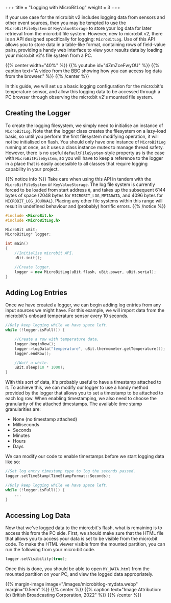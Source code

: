 +++
title = "Logging with MicroBitLog"
weight = 3
+++

If your use case for the micro:bit v2 includes logging data from sensors and other event sources, then you may be tempted to use the `MicroBitFileSystem` or `KeyValueStorage` to store your log data for later retrieval from the micro:bit file system. However, new to micro:bit v2, there is an API designed specifically for logging: `MicroBitLog`. Use of this API allows you to store data in a table-like format, containing rows of field-value pairs, providing a handy web interface to view your results data by loading your micro:bit v2's file system from a PC.

{{% center width="40%" %}}
{{% youtube id="4ZmZceFwyOU" %}}
{{% caption text="A video from the BBC showing how you can access log data from the browser." %}}
{{% /center %}}

In this guide, we will set up a basic logging configuration for the micro:bit's temperature sensor, and allow this logging data to be accessed through a PC browser through observing the micro:bit v2's mounted file system.

## Creating the Logger
To create the logging filesystem, we simply need to initialise an instance of `MicroBitLog`. Note that the logger class creates the filesystem on a lazy-load basis, so until you perform the first filesystem modifying operation, it will not be initialised on flash. You should only have one instance of `MicroBitLog` running at once, as it uses a class instance mutex to manage thread safety. However, there is no useful `defaultFileSystem`-style property as is the case with `MicroBitFileSystem`, so you will have to keep a reference to the logger in a place that is easily accessible to all classes that require logging capability in your project.

{{% notice info %}}
Take care when using this API in tandem with the `MicroBitFileSystem` or `KeyValueStorage`. The log file system is currently forced to be loaded from start address `0`, and takes up the subsequent 6144 bytes of space (2048 bytes for `MICROBIT_LOG_METADATA`, and 4096 bytes for `MICROBIT_LOG_JOURNAL`). Placing any other file systems within this range will result in undefined behaviour and (probably) horrific errors.
{{% /notice %}}

```cpp
#include <MicroBit.h>
#include <MicroBitLog.h>

MicroBit uBit;
MicroBitLog* logger;

int main()
{
    //Initialise microbit API.
    uBit.init();

    //Create logger.
    logger = new MicroBitLog(uBit.flash, uBit.power, uBit.serial);
}
```

## Adding Log Entries
Once we have created a logger, we can begin adding log entries from any input sources we might have. For this example, we will import data from the micro:bit's onboard temperature sensor every 10 seconds.
```cpp
//Only keep logging while we have space left.
while (!logger.isFull()) {

    //Create a row with temperature data.
    logger.beginRow();
    logger->logData("temperature", uBit.thermometer.getTemperature());
    logger.endRow();

    //Wait a while.
    uBit.sleep(10 * 1000);
}
```

With this sort of data, it's probably useful to have a timestamp attached to it. To achieve this, we can modify our logger to use a handy method provided by the logger that allows you to set a timestamp to be attached to each log row. When enabling timestamping, we also need to choose the granularity of the attached timestamps. The available time stamp granularities are:
- None (no timestamp attached)
- Milliseconds
- Seconds
- Minutes
- Hours
- Days

We can modify our code to enable timestamps before we start logging data like so:
```cpp
//Set log entry timestamp type to log the seconds passed.
logger.setTimeStamp(TimeStampFormat::Seconds);

//Only keep logging while we have space left.
while (!logger.isFull()) {
    ...
}
```

## Accessing Log Data
Now that we've logged data to the micro:bit's flash, what is remaining is to access this from the PC side. First, we should make sure that the HTML file that allows you to access your data is set to be visible from the micro:bit code. To make the HTML viewer visible from the mounted partition, you can run the following from your micro:bit code.
```cpp
logger.setVisibility(true);
```

Once this is done, you should be able to open `MY_DATA.html` from the mounted partition on your PC, and view the logged data appropriately.

{{% margin-image image="/images/microbitlog-mydata.webp" margin="0.5em" %}}
{{% center %}}
{{% caption text="Image Attribution: (c) British Broadcasting Corporation, 2022" %}}
{{% /center %}}